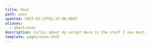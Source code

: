 ```yaml
---
title: Uses
path: uses
updated: 2023-03-25T01:25:00.000Z
aliases:
  - about/uses
description: Curios about my setup? Here is the stuff I use most.
template: pages/uses.html
---
```


